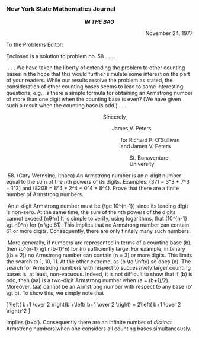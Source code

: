 ### New York State Mathematics Journal

<p style="text-align: center;"><b><em>IN THE BAG</em></b></p>

<p style="text-align: right;">November 24, 1977</p>

To the Problems Editor:

Enclosed is a solution to problem no. 58 . . . .

&nbsp;. . . We have taken the liberty of extending the problem to other counting bases in the hope that this would further simulate some interest on the part of your readers. While our results resolve the problem as stated, the consideration of other counting bases seems to lead to some interesting questions; e.g., is there a simple formula for obtaining an Armstrong number of more than one digit when the counting base is even? (We have given such a result when the counting base is odd.) . . .

<ul><ul><ul><ul><ul><ul><ul><ul><ul><ul>
<ul style="list-style-type: none;">
    <li>Sincerely,</li>
    <ul style="list-style-type: none;">
        <li>James V. Peters</li>
        <ul style="list-style-type: none;">
            <li>for Richard P. O'Sullivan</li>
            <li>and James V. Peters</li>
            <ul style="list-style-type: none;">
                <li>St. Bonaventure University</li>
            </ul>
        </ul>
    </ul>
</ul>
</ul></ul></ul></ul></ul></ul></ul></ul></ul></ul>

&nbsp;58. (Gary Wernsing, Ithaca) An Armstrong number is an *n*-digit number equal to the sum of the *n*th powers of its digits. Examples: \(371 = 3^3 + 7^3 + 1^3\) and \(8208 = 8^4 + 2^4 + 0^4 + 8^4\). Prove that there are a finite number of Armstrong numbers.

&nbsp;An _n_-digit Armstrong number must be \(\ge 10^{n-1}\) since its leading digit is non-zero. At the same time, the sum of the *n*th powers of the digits cannot exceed \(n9^n\) It is simple to verify, using logarithms, that \(10^{n-1} \gt n9^n\) for \(n \ge 61\). This implies that no Armstrong number can contain 61 or more digits. Consequently, there are only finitely many such numbers.

&nbsp;More generally, if numbers are represented in terms of a counting base \(b\), then \(b^{n-1} \gt n(b-1)^n\) for \(n\) sufficiently large. For example, in binary \((b = 2)\) no Armstrong number can contain \(n = 3\) or more digits. This limits the search to 1, 10, 11. At the other extreme, as \(b \to \infty\) so does \(n\). The search for Armstrong numbers with respect to successively larger counting bases is, at least, non-vacuous. Indeed, it is not difficult to show that if \(b\) is odd, then \(aa\) is a two-digit Armstrong number when \(a = (b+1)/2\). Moreover, \(aa\) cannot be an Armstrong number with respect to any base \(b' \gt b\). To show this, we simply note that

\[
\left( b+1 \over 2 \right)b'+\left( b+1 \over 2 \right) = 2\left( b+1 \over 2 \right)^2
\]

implies \(b=b'\). Consequently there are an infinite number of *distinct* Armstrong numbers when one considers all counting bases simultaneously.

